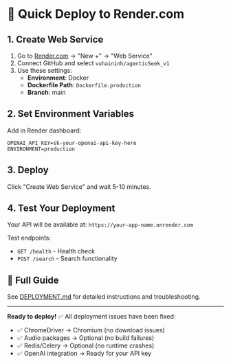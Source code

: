 # 🚀 Quick Deploy to Render.com

## 1. Create Web Service
1. Go to [Render.com](https://render.com) → "New +" → "Web Service"
2. Connect GitHub and select `vuhaininh/agenticSeek_v1`
3. Use these settings:
   - **Environment**: Docker
   - **Dockerfile Path**: `Dockerfile.production`
   - **Branch**: main

## 2. Set Environment Variables
Add in Render dashboard:
```
OPENAI_API_KEY=sk-your-openai-api-key-here
ENVIRONMENT=production
```

## 3. Deploy
Click "Create Web Service" and wait 5-10 minutes.

## 4. Test Your Deployment
Your API will be available at: `https://your-app-name.onrender.com`

Test endpoints:
- `GET /health` - Health check
- `POST /search` - Search functionality

## 📖 Full Guide
See [DEPLOYMENT.md](./DEPLOYMENT.md) for detailed instructions and troubleshooting.

---
**Ready to deploy!** ✅ All deployment issues have been fixed:
- ✅ ChromeDriver → Chromium (no download issues)
- ✅ Audio packages → Optional (no build failures)  
- ✅ Redis/Celery → Optional (no runtime crashes)
- ✅ OpenAI integration → Ready for your API key
